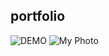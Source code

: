 ## portfolio
![DEMO](https://portfolio-xziyy.vercel.app)
![My Photo](https://files.catbox.moe/q6zt4l.jpg)
